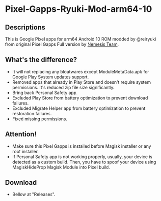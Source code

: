 # Pixel-Gapps-Ryuki-Mod-arm64-10

## Descriptions
This is Google Pixel apps for arm64 Android 10 ROM modded by @reiryuki from original Pixel Gapps Full version by [Nemesis Team](https://t.me/PixelGAppsNews).

## What's the difference?
- It will not replacing any bloatwares except ModuleMetaData.apk for Google Play System updates support.
- Removed apps that already in Play Store and doesn't require system permissions. It's reduced zip file size significantly.
- Bring back Personal Safety app.
- Excluded Play Store from battery optimization to prevent download failures.
- Excluded Migrate Helper app from battery optimization to prevent restoration failures.
- Fixed missing permissions.

## Attention!
- Make sure this Pixel Gapps is installed before Magisk installer or any root installer.
- If Personal Safety app is not working properly, usually, your device is detected as a custom build. Then, you have to spoof your device using MagiskHideProp Magisk Module into Pixel build.

## Download
- Bellow at "Releases".
